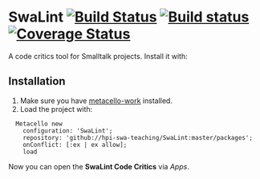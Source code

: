 SwaLint [![Build Status][travis_badge]][travis] [![Build status][appveyor_badge]][appveyor] [![Coverage Status][coveralls_badge]][coveralls]
===================
A code critics tool for Smalltalk projects. Install it with:

## Installation

1. Make sure you have [metacello-work](https://github.com/dalehenrich/metacello-work) installed.
2. Load the project with:
```Smalltalk
  Metacello new
    configuration: 'SwaLint';
    repository: 'github://hpi-swa-teaching/SwaLint:master/packages';
    onConflict: [:ex | ex allow];
    load
```
Now you can open the **SwaLint Code Critics** via *Apps*.

[appveyor]: https://ci.appveyor.com/project/hpi-swa-teaching/swalint
[appveyor_badge]: https://ci.appveyor.com/api/projects/status/uj2j9trw2x6yq9iy?svg=true
[travis]: https://travis-ci.org/hpi-swa-teaching/SwaLint
[travis_badge]: https://travis-ci.org/hpi-swa-teaching/SwaLint.svg?branch=develop
[coveralls]: https://coveralls.io/github/hpi-swa-teaching/SwaLint?branch=develop
[coveralls_badge]: https://coveralls.io/repos/github/hpi-swa-teaching/SwaLint/badge.svg?branch=develop
